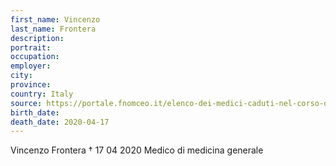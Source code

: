 ```yaml
---
first_name: Vincenzo
last_name: Frontera
description: 
portrait: 
occupation: 
employer: 
city: 
province: 
country: Italy
source: https://portale.fnomceo.it/elenco-dei-medici-caduti-nel-corso-dellepidemia-di-covid-19/
birth_date: 
death_date: 2020-04-17
---
```


Vincenzo Frontera † 17 04 2020
Medico di medicina generale